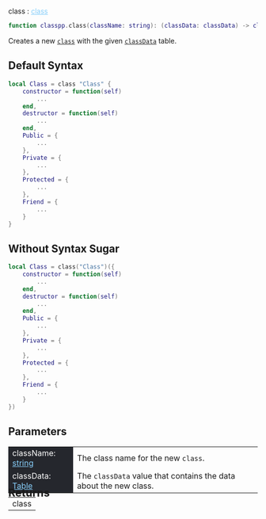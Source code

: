 #
<span class="apiReferenceFunctionTitle">class</span> <span class="apiReferenceFunctionTypeIndicator">:</span> <a href="../../../dataTypes/class" class="apiReferenceFunctionType" style="color: lightskyblue;">class</a>

```lua
function classpp.class(className: string): (classData: classData) -> class
```

Creates a new [`class`](../../dataTypes/class.md) with the given [`classData`](../../types/classData.md) table.

## Default Syntax
```lua
local Class = class "Class" {
    constructor = function(self)
        ...
    end,
    destructor = function(self)
        ...
    end,
	Public = {
        ...
	},
    Private = {
        ...
    },
    Protected = {
        ...
    },
    Friend = {
        ...
    }
}
```

## Without Syntax Sugar
```lua
local Class = class("Class")({
    constructor = function(self)
        ...
    end,
    destructor = function(self)
        ...
    end,
	Public = {
        ...
	},
    Private = {
        ...
    },
    Protected = {
        ...
    },
    Friend = {
        ...
    }
})
```

## Parameters
<div markdown="1">
<div class="md-typeset__scrollwrap"><div class="md-typeset__table">
<table>
<tbody>
<tr>
<td style="background-color: rgb(37, 39, 45); color: #fff">className: <a href="https://create.roblox.com/docs/luau/strings" style="color: lightskyblue;">string</a></td>
<td style="width: 74%">The class name for the new <code>class</code>.</td>
</tr>
<tr>
<td style="background-color: rgb(37, 39, 45); color: #fff">classData: <a href="https://create.roblox.com/docs/luau/tables" style="color: lightskyblue;">Table</a></td>
<td style="width: 74%">The <code>classData</code> value that contains the data about the new class.</td>
</tr>
</tbody>
</table>
</div>
</div>

<h2 markdown="1" style="font-size: 1.5625em; margin-bottom: -20px; margin-top: -30px"> Returns </h2>
<div markdown="1">
<div class="md-typeset__scrollwrap"><div class="md-typeset__table">
<table>
<tbody>
<tr>
<td class="apiReferenceMethodBox">class</td>
</tr>
<tr>
</tbody>
</table>
</div>
</div>